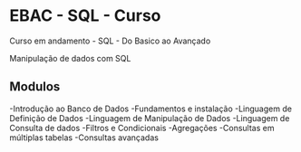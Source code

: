 # EBAC - SQL - Curso
Curso em andamento - SQL - Do Basico ao Avançado

Manipulação de dados com SQL

## Modulos

-Introdução ao Banco de Dados
-Fundamentos e instalação
-Linguagem de Definição de Dados
-Linguagem de Manipulação de Dados
-Linguagem de Consulta de dados
-Filtros e Condicionais
-Agregações
-Consultas em múltiplas tabelas
-Consultas avançadas

